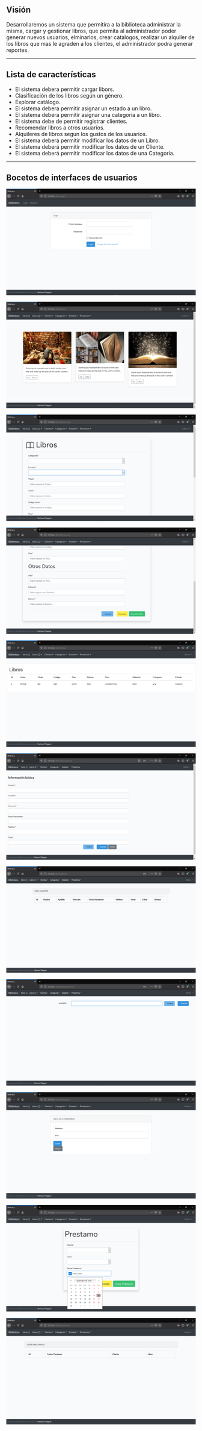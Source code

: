 ## Visión

Desarrollaremos un sistema que permitira a la biblioteca administrar la misma, cargar y gestionar libros, que permita al administrador poder generar nuevos usuarios, elminarlos, crear catalogos, realizar un alquiler de los libros que mas le agraden a los clientes, el administrador podra generar reportes.

---

## Lista de características

- El sistema debera permitir cargar libors.
- Clasificación de los libros según un género.
- Explorar catálogo.
- El sistema debera permitir asignar un estado a un libro.
- El sistema debera permitir asignar una categoria a un libro.
- El sistema debe de permitir registrar clientes.
- Recomendar libros a otros usuarios.
- Alquileres de libros segun los gustos de los usuarios.
- El sistema deberá permitir modificar los datos de un Libro.
- El sistema deberá permitir modificar los datos de un Cliente.
- El sistema deberá permitir modificar los datos de una Categoria.

---

## Bocetos de interfaces de usuarios 

![](/figuras/LOGIN.png)

![](/figuras/home.png)

![](/figuras/crear1.png)

![](/figuras/crear2.png)

![](/figuras/Lista.png)

![](/figuras/clientes1.png)

![](/figuras/clientes2.png)

![](/figuras/categorias1.png)

![](/figuras/categorias2.png)

![](/figuras/prestamo.png)

![](/figuras/prestamoss.png)